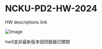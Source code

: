 # NCKU-PD2-HW-2024
HW descriptions link

![image](https://github.com/lcy1310/NCKU-PD2-HW-2024/assets/162671446/8ef62b3a-61a1-435d-8185-04d38b47a767)

hw5並非最新版本因伺服器已關閉
